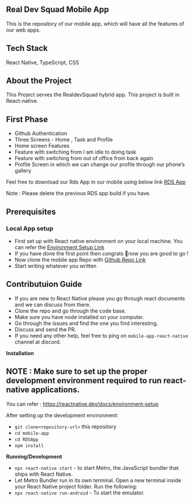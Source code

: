 ## Real Dev Squad Mobile App

This is the repository of our mobile app, which will have all the features of our web apps.

## Tech Stack

React Native, TypeScript, CSS

## About the Project
This Project serves the RealdevSquad hybrid app. This project is built in React-native.

## First Phase
- Github Authentication
- Three Screens - Home , Task and Profile
- Home screen Features
- Feature with switching from I am idle to doing task 
- Feature with switching from out of office from back again
- Profile Screen in which we can change our profile through our phone’s gallery


Feel free to download our Rds App in our mobile using below link [RDS App](https://drive.google.com/file/d/1zIxoqDIsKLJs5yPQGyuUNNhWmdlHxoAY/view?usp=sharing)

Note : Please delete the previous RDS app build if you have.


## Prerequisites

### Local App setup

- First set up with React native environment on your local machine. You can refer the [Environment Setup Link](https://reactnative.dev/docs/environment-setup)
- If you have done the first point then congrats 🎉now you are good to go !
- Now clone the mobile app Repo with [Github Repo Link](https://github.com/Real-Dev-Squad/mobile-app)
- Start writing whatever you written


## Contributuion Guide

- If you are new to React Native please you go through react documents and we can discuss from there.
- Clone the repo and go through the code base.
- Make sure you have node installed on your computer.
- Go through the issues and find the one you find interesting.
- Discuss and send the PR.
- If you need any other help, feel free to ping on `mobile-app-react-native` channel at discord.

**Installation**

## **NOTE** : Make sure to set up the proper development environment required to run react-native applications.
You can refer : https://reactnative.dev/docs/environment-setup 

After setting up the development environment:

- `git clone<repository-url>` this repository
- `cd mobile-app`
- `cd RDSApp`
- `npm install`

**Running/Development**

- `npx react-native start` -  to start Metro, the JavaScript bundler that ships with React Native. 
- Let Metro Bundler run in its own terminal. Open a new terminal inside your React Native project folder. Run the following:
- `npx react-native run-android` - To start the emulator.
